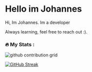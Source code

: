 <h1>Hello im Johannes</h1>


Hi, Im Johannes. Im a developer

Always learning, feel free to reach out :).



### :fire: My Stats :


![github contribution grid](https://raw.githubusercontent.com/nth1nk/nth1nk/output/github-contribution.svg#gh-dark-mode-only)

[![GitHub Streak](https://github-readme-streak-stats.herokuapp.com?user=NTh1nk&theme=nightowl&hide_border=true&border_radius=)](https://git.io/streak-stats)

